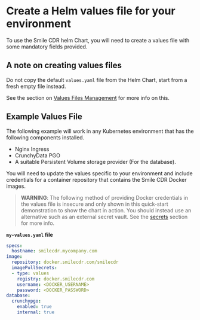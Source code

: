 # Create a Helm values file for your environment
To use the Smile CDR helm Chart, you will need to create a values file with some mandatory fields provided.

## A note on creating values files
Do not copy the default `values.yaml` file from the Helm Chart, start from a fresh empty file
instead.

See the section on [Values Files Management](../guide/values-files-management.md) for more info on this.
<!--The default values file is very long and may contain values that are not relevant or
appropriate for your specific deployment. By creating your own values file, you can ensure
that only the values that you need to override are included.

The default values file may be updated in future releases of the chart, which could potentially
break your deployment if you are relying on an older version of the default values.
By creating your own values file, you can ensure that your deployment is not affected by such
changes to the default values.

Creating your own values file from scratch gives you greater control and flexibility over your
Helm chart deployment, and helps to ensure that your deployment is secure and stable. -->

## Example Values File
The following example will work in any Kubernetes environment that has the following components installed.

* Nginx Ingress
* CrunchyData PGO
* A suitable Persistent Volume storage provider (For the database).

You will need to update the values specific to your environment and include credentials for
a container repository that contains the Smile CDR Docker images.

> **WARNING**: The following method of providing Docker credentials in the values file is insecure
and only shown in this quick-start demonstration to show the chart in action.
You should instead use an alternative such as an external secret vault. See the [secrets](../guide/secrets.md) section for more info.

**`my-values.yaml` file**
```yaml
specs:
  hostname: smilecdr.mycompany.com
image:
  repository: docker.smilecdr.com/smilecdr
  imagePullSecrets:
  - type: values
    registry: docker.smilecdr.com
    username: <DOCKER_USERNAME>
    password: <DOCKER_PASSWORD>
database:
  crunchypgo:
    enabled: true
    internal: true
```
